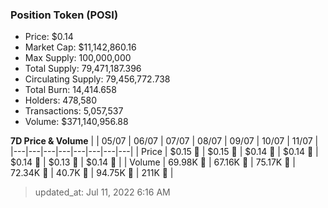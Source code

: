 
  ### Position Token (POSI)
  - Price: $0.14
  - Market Cap: $11,142,860.16
  - Max Supply: 100,000,000
  - Total Supply: 79,471,187.396
  - Circulating Supply: 79,456,772.738
  - Total Burn: 14,414.658
  - Holders: 478,580
  - Transactions: 5,057,537
  - Volume: $371,140,956.88

  **7D Price & Volume**
  | | 05&#x2F;07 | 06&#x2F;07 | 07&#x2F;07 | 08&#x2F;07 | 09&#x2F;07 | 10&#x2F;07 | 11&#x2F;07 |
  |---|---|---|---|---|---|---|---|
  | Price | $0.15 🔻 | $0.15 🚀 | $0.14 🔻 | $0.14 🔻 | $0.14 🔻 | $0.13 🔻 | $0.14 🚀 |
  | Volume | 69.98K 🔻 | 67.16K 🔻 | 75.17K 🚀 | 72.34K 🔻 | 40.7K 🔻 | 94.75K 🚀 | 211K 🚀 |

  > updated_at: Jul 11, 2022 6:16 AM
